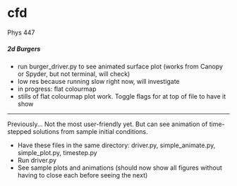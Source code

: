 # cfd
Phys 447
##### 2d Burgers
 * run burger_driver.py to see animated surface plot (works from Canopy or Spyder, but not terminal, will check)
 * low res because running slow right now, will investigate
 * in progress: flat colourmap
 * stills of flat colourmap plot work. Toggle flags for at top of file to have it show


----
Previously...
Not the most user-friendly yet. But can see animation of time-stepped solutions from sample initial conditions.

* Have these files in the same directory: driver.py, simple_animate.py, simple_plot.py, timestep.py
* Run driver.py
* See sample plots and animations (should now show all figures without having to close each before seeing the next)
